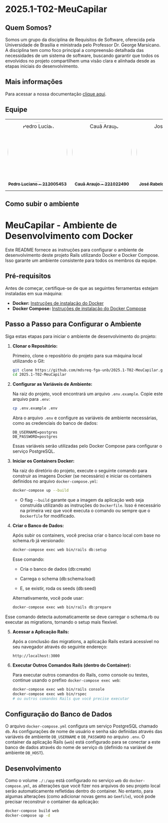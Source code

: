 # 2025.1-T02-MeuCapilar

## Quem Somos?
Somos um grupo da disciplina de Requisitos de Software, oferecida pela Universidade de Brasília e ministrada pelo Professor Dr. George Marsicano. A disciplina tem como foco principal a compreensão detalhada das necessidades de um sistema de software, buscando garantir que todos os envolvidos no projeto compartilhem uma visão clara e alinhada desde as etapas iniciais do desenvolvimento.

## Mais informações 

Para acessar a nossa documentação [clique aqui](https://mdsreq-fga-unb.github.io/2025.1-T02-MeuCapilar/).


## Equipe

<center>
<table>
  <tr>
    <td align="center">
      <a href="https://github.com/PedroALuciano">
        <img src="https://github.com/PedroALuciano.png" width="190" style="border-radius: 50%;" alt="Pedro Luciano"/>
        <br/><sub><b>Pedro Luciano - 212005453</b></sub>
      </a>
    </td>
    <td align="center">
      <a href="https://github.com/caua08">
        <img src="https://github.com/caua08.png" width="190" style="border-radius: 50%;" alt="Cauã Araujo"/>
        <br/><sub><b>Cauã Araujo - 221022490</b></sub>
      </a>
    </td>
    <td align="center">
      <a href="https://github.com/joseandre25">
        <img src="https://github.com/joseandre25.png" width="190" style="border-radius: 50%;" alt="José Rabelo"/>
        <br/><sub><b>José Rabelo - 211062016</b></sub>
      </a>
    </td>
    <td align="center">
      <a href="https://github.com/miguelpiresgomes25">
        <img src="https://github.com/miguelpiresgomes25.png" width="190" style="border-radius: 50%;" alt="Miguel Pires"/>
        <br/><sub><b>Miguel Pires - 222007030</b></sub>
      </a>
    </td>
    <td align="center">
      <a href="https://github.com/devwallyson">
        <img src="https://github.com/devwallyson.png" width="190" style="border-radius: 50%;" alt="Wallyson Souza"/>
        <br/><sub><b>Wallyson Souza - 222006196</b></sub>
      </a>
    </td>
    <td align="center">
      <a href="https://github.com/iancostag">
        <img src="https://github.com/iancostag.png" width="190" style="border-radius: 50%;" alt="Ian Costa"/>
        <br/><sub><b>Ian Costa - 222014859</b></sub>
      </a>
    </td>
  </tr>
</table>
</center>

## Como subir o ambiente

# MeuCapilar - Ambiente de Desenvolvimento com Docker

Este README fornece as instruções para configurar o ambiente de desenvolvimento deste projeto Rails utilizando Docker e Docker Compose. Isso garante um ambiente consistente para todos os membros da equipe.

## Pré-requisitos

Antes de começar, certifique-se de que as seguintes ferramentas estejam instaladas em sua máquina:

* **Docker:** [Instruções de instalação do Docker](https://docs.docker.com/engine/install/)
* **Docker Compose:** [Instruções de instalação do Docker Compose](https://docs.docker.com/compose/install/)

## Passo a Passo para Configurar o Ambiente

Siga estas etapas para iniciar o ambiente de desenvolvimento do projeto:

1.  **Clonar o Repositório:**

    Primeiro, clone o repositório do projeto para sua máquina local utilizando o Git:

    ```bash
    git clone https://github.com/mdsreq-fga-unb/2025.1-T02-MeuCapilar.git
    cd 2025.1-T02-MeuCapilar
    ```


2.  **Configurar as Variáveis de Ambiente:**

    Na raiz do projeto, você encontrará um arquivo `.env.example`. Copie este arquivo para `.env`:

    ```bash
    cp .env.example .env
    ```

    Abra o arquivo `.env` e configure as variáveis de ambiente necessárias, como as credenciais do banco de dados:

    ```
    DB_USERNAME=postgres
    DB_PASSWORD=postgres
    ```

    Essas variáveis serão utilizadas pelo Docker Compose para configurar o serviço PostgreSQL.

3.  **Iniciar os Containers Docker:**

    Na raiz do diretório do projeto, execute o seguinte comando para construir as imagens Docker (se necessário) e iniciar os containers definidos no arquivo `docker-compose.yml`:

    ```bash
    docker-compose up --build
    ```

    * O flag `--build` garante que a imagem da aplicação web seja construída utilizando as instruções do `Dockerfile`. Isso é necessário na primeira vez que você executa o comando ou sempre que o `Dockerfile` for modificado.

4.  **Criar o Banco de Dados:**

    Após subir os containers, você precisa criar o banco local com base no schema.rb já versionado:

    ```bash
    docker-compose exec web bin/rails db:setup
    ```

    Esse comando:

    - Cria o banco de dados (db:create)

    - Carrega o schema (db:schema:load)

    - E, se existir, roda os seeds (db:seed)

    Alternativamente, você pode usar:

    ```bash
    docker-compose exec web bin/rails db:prepare
    ```

   Esse comando detecta automaticamente se deve carregar o schema.rb ou executar as migrations, tornando o setup mais flexível.

    
5.  **Acessar a Aplicação Rails:**

    Após a conclusão das migrations, a aplicação Rails estará acessível no seu navegador através do seguinte endereço:

    ```
    http://localhost:3000
    ```

6.  **Executar Outros Comandos Rails (dentro do Container):**

    Para executar outros comandos do Rails, como console ou testes, continue usando o prefixo `docker-compose exec web`:

    ```bash
    docker-compose exec web bin/rails console
    docker-compose exec web bin/rspec
    # ou outros comandos Rails que você precise executar
    ```


## Configuração do Banco de Dados

O arquivo `docker-compose.yml` configura um serviço PostgreSQL chamado `db`. As configurações de nome de usuário e senha são definidas através das variáveis de ambiente `DB_USERNAME` e `DB_PASSWORD` no arquivo `.env`. O container da aplicação Rails (`web`) está configurado para se conectar a este banco de dados através do nome de serviço `db` (definido na variável de ambiente `DB_HOST`).

## Desenvolvimento

Como o volume `./:/app` está configurado no serviço `web` do `docker-compose.yml`, as alterações que você fizer nos arquivos do seu projeto local serão automaticamente refletidas dentro do container. No entanto, para algumas alterações (como adicionar novas gems ao `Gemfile`), você pode precisar reconstruir o container da aplicação:

```bash
docker-compose build web
docker-compose up -d